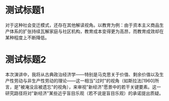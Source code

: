 # 测试标题1

对于这种社会变迁模式，还存在其他解读视角。以教育为例：由于资本主义商品生产体系的扩张持续瓦解家庭与社区机构，教育成本变得更为高昂，而教育成效却在某种程度上不断降低。


# 测试标题2

本次演讲中，我将从古典政治经济学——特别是马克思关于价值、剩余价值以及生产性劳动与非生产性劳动的理论——这一相当"过时"的视角（如斯拉法[1960]所言，是"被淹没且被遗忘"的视角），来审视"新经济"愿景中的若干关键要素。这一研究路径将对"新经济"某些近乎盲目乐观（若不说是盲目乐观）的承诺提出质疑。


